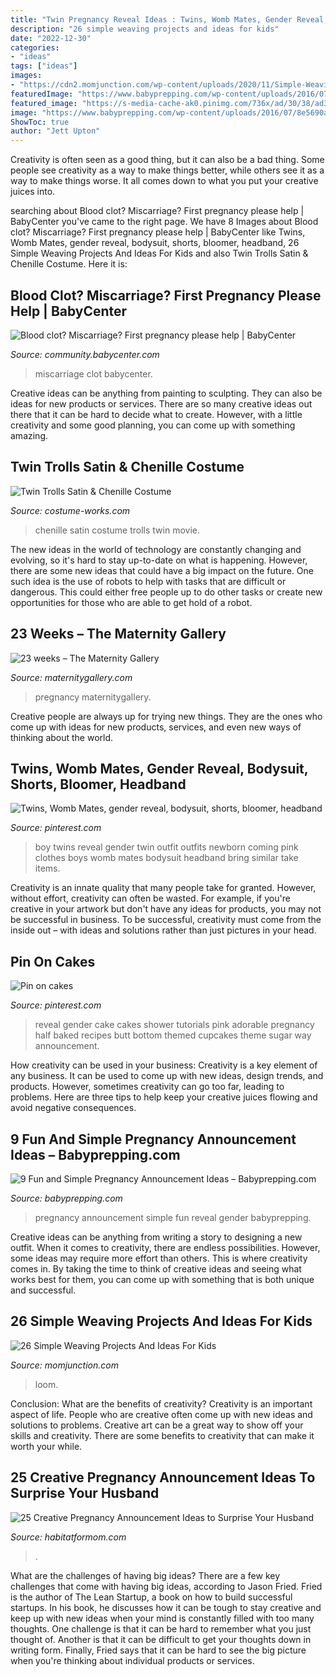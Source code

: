 ```yaml
---
title: "Twin Pregnancy Reveal Ideas : Twins, Womb Mates, Gender Reveal, Bodysuit, Shorts, Bloomer, Headband"
description: "26 simple weaving projects and ideas for kids"
date: "2022-12-30"
categories:
- "ideas"
tags: ["ideas"]
images:
- "https://cdn2.momjunction.com/wp-content/uploads/2020/11/Simple-Weaving-Projects-And-Ideas-For-Kids1-910x1024.jpg"
featuredImage: "https://www.babyprepping.com/wp-content/uploads/2016/07/8e5690a3783c2b966f43c63b68d41021.jpg"
featured_image: "https://s-media-cache-ak0.pinimg.com/736x/ad/30/38/ad303831cee12d79ceba438797850077.jpg"
image: "https://www.babyprepping.com/wp-content/uploads/2016/07/8e5690a3783c2b966f43c63b68d41021.jpg"
ShowToc: true
author: "Jett Upton"
---
```



Creativity is often seen as a good thing, but it can also be a bad thing. Some people see creativity as a way to make things better, while others see it as a way to make things worse. It all comes down to what you put your creative juices into.

	

		
searching about Blood clot? Miscarriage? First pregnancy please help | BabyCenter you've came to the right page. We have 8 Images about Blood clot? Miscarriage? First pregnancy please help | BabyCenter like Twins, Womb Mates, gender reveal, bodysuit, shorts, bloomer, headband, 26 Simple Weaving Projects And Ideas For Kids and also Twin Trolls Satin &amp; Chenille Costume. Here it is:
		
    
## Blood Clot? Miscarriage? First Pregnancy Please Help | BabyCenter

<img loading=lazy src="https://static.babycenter.com/user/tkqg0dRSxn06mBOP/bb596a87-0740-4f1f-b475-0a9690a4d12a_h230.jpg" onerror="this.onerror=null;this.src='https://tse3.mm.bing.net/th?id=OIP.d9q2cvgVURTw7XaC9KjNlwHaL0&amp;pid=15.1';" alt="Blood clot? Miscarriage? First pregnancy please help | BabyCenter">

_Source: community.babycenter.com_

>miscarriage clot babycenter. 

	

Creative ideas can be anything from painting to sculpting. They can also be ideas for new products or services. There are so many creative ideas out there that it can be hard to decide what to create. However, with a little creativity and some good planning, you can come up with something amazing.

    
## Twin Trolls Satin &amp; Chenille Costume

<img loading=lazy src="https://photos.costume-works.com/full/satin_n_chenille-30566-1.jpg" onerror="this.onerror=null;this.src='https://tse3.mm.bing.net/th?id=OIP.hG6q6viq5aAEOjuadIsX4AHaK5&amp;pid=15.1';" alt="Twin Trolls Satin &amp; Chenille Costume">

_Source: costume-works.com_

>chenille satin costume trolls twin movie. 

	

The new ideas in the world of technology are constantly changing and evolving, so it's hard to stay up-to-date on what is happening. However, there are some new ideas that could have a big impact on the future. One such idea is the use of robots to help with tasks that are difficult or dangerous. This could either free people up to do other tasks or create new opportunities for those who are able to get hold of a robot.

    
## 23 Weeks – The Maternity Gallery

<img loading=lazy src="http://maternitygallery.com/wp-content/uploads/23wks_1st_loc_01-700x933.jpg" onerror="this.onerror=null;this.src='https://tse1.mm.bing.net/th?id=OIP.XlDWXH9hpQFEi8debGaILgHaJ3&amp;pid=15.1';" alt="23 weeks – The Maternity Gallery">

_Source: maternitygallery.com_

>pregnancy maternitygallery. 

	

Creative people are always up for trying new things. They are the ones who come up with ideas for new products, services, and even new ways of thinking about the world.

    
## Twins, Womb Mates, Gender Reveal, Bodysuit, Shorts, Bloomer, Headband

<img loading=lazy src="https://s-media-cache-ak0.pinimg.com/736x/ad/30/38/ad303831cee12d79ceba438797850077.jpg" onerror="this.onerror=null;this.src='https://tse3.mm.bing.net/th?id=OIP.jDB1wSgVRsjF75DvFi8thQHaG3&amp;pid=15.1';" alt="Twins, Womb Mates, gender reveal, bodysuit, shorts, bloomer, headband">

_Source: pinterest.com_

>boy twins reveal gender twin outfit outfits newborn coming pink clothes boys womb mates bodysuit headband bring similar take items. 

	

Creativity is an innate quality that many people take for granted. However, without effort, creativity can often be wasted. For example, if you're creative in your artwork but don't have any ideas for products, you may not be successful in business. To be successful, creativity must come from the inside out – with ideas and solutions rather than just pictures in your head.

    
## Pin On Cakes

<img loading=lazy src="https://i.pinimg.com/736x/26/d8/4c/26d84c42593f78eb3aa8189a37cbf48b--baby-reveal-cakes-gender-reveal-cupcakes.jpg" onerror="this.onerror=null;this.src='https://tse2.mm.bing.net/th?id=OIP.63rYjlw_PHS9KOkm2atLtgHaKX&amp;pid=15.1';" alt="Pin on cakes">

_Source: pinterest.com_

>reveal gender cake cakes shower tutorials pink adorable pregnancy half baked recipes butt bottom themed cupcakes theme sugar way announcement. 

	

How creativity can be used in your business:
Creativity is a key element of any business. It can be used to come up with new ideas, design trends, and products. However, sometimes creativity can go too far, leading to problems. Here are three tips to help keep your creative juices flowing and avoid negative consequences.

    
## 9 Fun And Simple Pregnancy Announcement Ideas – Babyprepping.com

<img loading=lazy src="https://www.babyprepping.com/wp-content/uploads/2016/07/8e5690a3783c2b966f43c63b68d41021.jpg" onerror="this.onerror=null;this.src='https://tse2.mm.bing.net/th?id=OIP.usDcVCPNkZUVmiyrb0aRFgHaLZ&amp;pid=15.1';" alt="9 Fun and Simple Pregnancy Announcement Ideas – Babyprepping.com">

_Source: babyprepping.com_

>pregnancy announcement simple fun reveal gender babyprepping. 

	

Creative ideas can be anything from writing a story to designing a new outfit. When it comes to creativity, there are endless possibilities. However, some ideas may require more effort than others. This is where creativity comes in. By taking the time to think of creative ideas and seeing what works best for them, you can come up with something that is both unique and successful.

    
## 26 Simple Weaving Projects And Ideas For Kids

<img loading=lazy src="https://cdn2.momjunction.com/wp-content/uploads/2020/11/Simple-Weaving-Projects-And-Ideas-For-Kids1-910x1024.jpg" onerror="this.onerror=null;this.src='https://tse3.mm.bing.net/th?id=OIP.1n7D6HVMx9JffpOueMGlHgHaIV&amp;pid=15.1';" alt="26 Simple Weaving Projects And Ideas For Kids">

_Source: momjunction.com_

>loom. 

	

Conclusion: What are the benefits of creativity?
Creativity is an important aspect of life. People who are creative often come up with new ideas and solutions to problems. Creative art can be a great way to show off your skills and creativity. There are some benefits to creativity that can make it worth your while.

    
## 25 Creative Pregnancy Announcement Ideas To Surprise Your Husband

<img loading=lazy src="https://habitatformom.com/wp-content/uploads/2020/02/5607efdc0cb740b0dae51248589ba6f5-min-768x1024.jpg" onerror="this.onerror=null;this.src='https://tse3.mm.bing.net/th?id=OIP.l8WylTsVe9xC7vELgU4heQHaJ4&amp;pid=15.1';" alt="25 Creative Pregnancy Announcement Ideas to Surprise Your Husband">

_Source: habitatformom.com_

>. 

	

What are the challenges of having big ideas?
There are a few key challenges that come with having big ideas, according to Jason Fried. Fried is the author of The Lean Startup, a book on how to build successful startups. In his book, he discusses how it can be tough to stay creative and keep up with new ideas when your mind is constantly filled with too many thoughts. 
One challenge is that it can be hard to remember what you just thought of. Another is that it can be difficult to get your thoughts down in writing form. Finally, Fried says that it can be hard to see the big picture when you're thinking about individual products or services.

